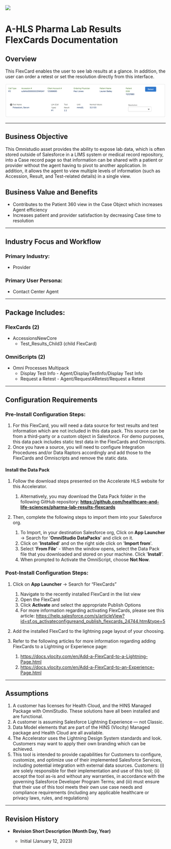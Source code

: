 ![](/images/ahlsbanner.png)

# A-HLS Pharma Lab Results FlexCards Documentation

## Overview

This FlexCard enables the user to see lab results at a glance. In addition, the user can order a retest or set the resolution directly from this interface.

![](/images/pharma-lab-results-screenshot.png)

---

## Business Objective

This Omnistudio asset provides the ability to expose lab data, which is often stored outside of Salesforce in a LIMS system or medical record repository, into a Case record page so that information can be shared with a patient or provider without the agent having to pivot to another application. In addition, it allows the agent to view multiple levels of information (such as Accession, Result, and Test-related details) in a single view.

## Business Value and Benefits

-    Contributes to the Patient 360 view in the Case Object which increases Agent efficiency
-    Increases patient and provider satisfaction by decreasing Case time to resolution

---

## Industry Focus and Workflow

### Primary Industry:

-    Provider

### Primary User Persona:

-    Contact Center Agent

---

## Package Includes:

### **FlexCards (2)**

-    AccessionsNewCore
     -    Test_Results_Child3 (child FlexCard)

### **OmniScripts (2)**

-    Omni Processes Multipack
     -    Display Test Info - Agent/DisplayTestInfo/Display Test Info
     -    Request a Retest - Agent/RequestARetest/Request a Retest

---

## Configuration Requirements

### Pre-Install Configuration Steps:

1. For this FlexCard, you will need a data source for test results and test information which are not included in this data pack. This source can be from a third-party or a custom object in Salesforce. For demo purposes, this data pack includes static test data in the FlexCards and Omniscripts.
2. Once you have a source, you will need to configure Integration Procedures and/or Data Raptors accordingly and add those to the FlexCards and Omniscripts and remove the static data.

#### Install the Data Pack

1. Follow the download steps presented on the Accelerate HLS website for this Accelerator.

     1. Alternatively, you may download the Data Pack folder in the following GitHub repository: **https://github.com/healthcare-and-life-sciences/pharma-lab-results-flexcards**

1. Then, complete the following steps to import them into your Salesforce org.

     1. To Import, in your destination Salesforce org, Click on **App Launcher** → Search for '**OmniStudio DataPacks**' and click on it.
     2. Click on '**Installed**' and on the right side click on '**Import from**'.
     3. Select '**From File**' - When the window opens, select the Data Pack file that you downloaded and stored on your machine. Click '**Install**'.
     4. When prompted to Activate the OmniScript, choose **Not Now**.

### Post-Install Configuration Steps:

1. Click on **App Launcher** → Search for “FlexCards”

     1. Navigate to the recently installed FlexCard in the list view
     2. Open the FlexCard
     3. Click **Activate** and select the appropriate Publish Options
     4. For more information regarding activating FlexCards, please see this article: https://help.salesforce.com/s/articleView?id=sf.os_activateconfigureand_publish_flexcards_24744.htm&type=5

1. Add the installed FlexCard to the lightning page layout of your choosing.

1. Refer to the following articles for more information regarding adding FlexCards to a Lightning or Experience page:

     1. https://docs.vlocity.com/en/Add-a-FlexCard-to-a-Lightning-Page.html
     2. https://docs.vlocity.com/en/Add-a-FlexCard-to-an-Experience-Page.html

---

## Assumptions

1. A customer has licenses for Health Cloud, and the HINS Managed Package with OmniStudio. These solutions have all been installed and are functional.
2. A customer is assuming Salesforce Lightning Experience — not Classic.
3. Data Model elements that are part of the HINS (Vlocity) Managed package and Health Cloud are all available.
4. The Accelerator uses the Lightning Design System standards and look. Customers may want to apply their own branding which can be achieved.
5. This tool is intended to provide capabilities for Customers to configure, customize, and optimize use of their implemented Salesforce Services, including potential integration with external data sources. Customers: (i) are solely responsible for their implementation and use of this tool; (ii) accept the tool as-is and without any warranties, in accordance with the governing Salesforce Developer Program Terms; and (iii) must ensure that their use of this tool meets their own use case needs and compliance requirements (including any applicable healthcare or privacy laws, rules, and regulations)

---

## Revision History

-    **Revision Short Description (Month Day, Year)**

     -    Initial (January 12, 2023)
